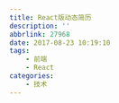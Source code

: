 ```yaml
---
title: React版动态简历
description: ''
abbrlink: 27968
date: 2017-08-23 10:19:10
tags: 
    - 前端
    - React
categories:
    - 技术
---
```

